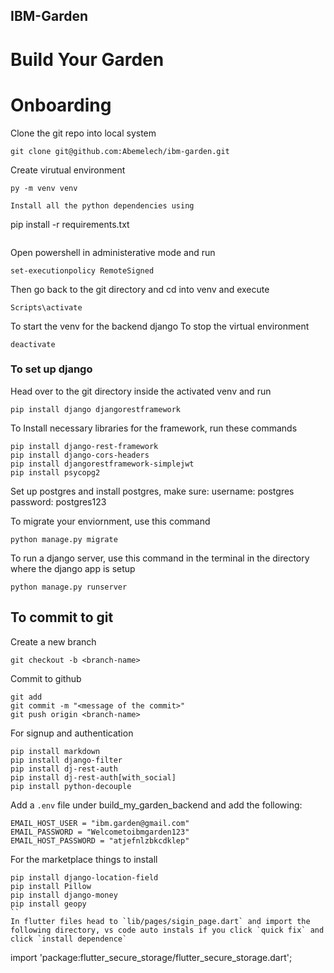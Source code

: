 ## IBM-Garden

# Build Your Garden

# Onboarding

Clone the git repo into local system
```
git clone git@github.com:Abemelech/ibm-garden.git
```

Create virutual environment
```
py -m venv venv

Install all the python dependencies using
```
pip install -r requirements.txt
```

```
Open powershell in administerative mode and run
```
set-executionpolicy RemoteSigned
```
Then go back to the git directory and cd into venv and execute
```
Scripts\activate
```
To start the venv for the backend django
To stop the virtual environment
```
deactivate
```
### To set up django
Head over to the git directory inside the activated venv and run
```
pip install django djangorestframework
```
To Install necessary libraries for the framework, run these commands
```
pip install django-rest-framework
pip install django-cors-headers
pip install djangorestframework-simplejwt
pip install psycopg2
```
Set up postgres and install postgres, make sure:
username: postgres
password: postgres123

To migrate your enviornment, use this command
```
python manage.py migrate
```
To run a django server, use this command in the terminal in the directory where the django app is setup
```
python manage.py runserver
```

## To commit to git
Create a new branch
```
git checkout -b <branch-name>
```
Commit to github
```
git add
git commit -m "<message of the commit>"
git push origin <branch-name>
```

For signup and authentication
```
pip install markdown
pip install django-filter
pip install dj-rest-auth
pip install dj-rest-auth[with_social]
pip install python-decouple
```

Add a `.env` file under build_my_garden_backend and add the following:
```
EMAIL_HOST_USER = "ibm.garden@gmail.com"
EMAIL_PASSWORD = "Welcometoibmgarden123"
EMAIL_HOST_PASSWORD = "atjefnlzbkcdklep"
```

For the marketplace things to install
```
pip install django-location-field
pip install Pillow
pip install django-money
pip install geopy
``
In flutter files head to `lib/pages/sigin_page.dart` and import the following directory, vs code auto instals if you click `quick fix` and click `install dependence`
```
import 'package:flutter_secure_storage/flutter_secure_storage.dart';
```

